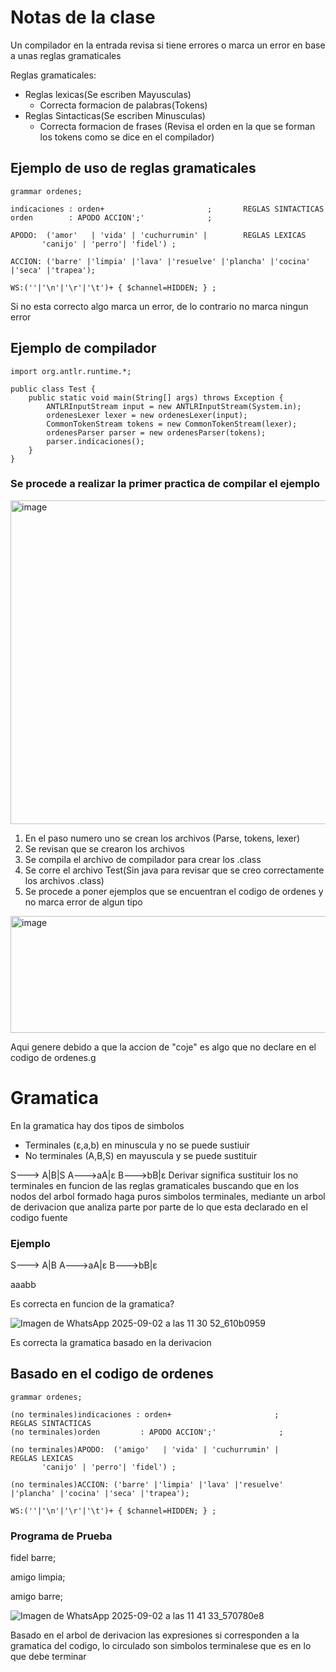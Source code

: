 # Notas de la clase
Un compilador en la entrada revisa si tiene errores o marca un error en base a unas reglas gramaticales 

Reglas gramaticales:

* Reglas lexicas(Se escriben Mayusculas)
  * Correcta formacion de palabras(Tokens)
* Reglas Sintacticas(Se escriben Minusculas)
  * Correcta formacion de frases (Revisa el orden en la que se forman los tokens como se dice en el compilador)
    
 ## Ejemplo de uso de reglas gramaticales
```
grammar ordenes;

indicaciones : orden+                       ; 	    REGLAS SINTACTICAS
orden	     : APODO ACCION';'              ;

APODO:  ('amor'   | 'vida' | 'cuchurrumin' |        REGLAS LEXICAS
       'canijo' | 'perro'| 'fidel') ;

ACCION: ('barre' |'limpia' |'lava' |'resuelve' |'plancha' |'cocina' |'seca' |'trapea');

WS:(''|'\n'|'\r'|'\t')+ { $channel=HIDDEN; } ;
```
Si no esta correcto algo marca un error, de lo contrario no marca ningun error

## Ejemplo de compilador
```
import org.antlr.runtime.*;

public class Test {
    public static void main(String[] args) throws Exception {
        ANTLRInputStream input = new ANTLRInputStream(System.in);
        ordenesLexer lexer = new ordenesLexer(input);
        CommonTokenStream tokens = new CommonTokenStream(lexer);
        ordenesParser parser = new ordenesParser(tokens);
        parser.indicaciones();   
    }
}
```
### Se procede a realizar la primer practica de compilar el ejemplo
<img width="1059" height="518" alt="image" src="https://github.com/user-attachments/assets/2543f09c-82d6-4fc6-9320-9494e166aebe" />

1. En el paso numero uno se crean los archivos (Parse, tokens, lexer)
2. Se revisan que se crearon los archivos
3. Se compila el archivo de compilador para crear los .class
4. Se corre el archivo Test(Sin java para revisar que se creo correctamente los archivos .class)
5. Se procede a poner ejemplos que se encuentran el codigo de ordenes y no marca error de algun tipo

<img width="971" height="187" alt="image" src="https://github.com/user-attachments/assets/7f0f45ee-064e-4887-9439-73e95c6d7924" />

Aqui genere debido a que la accion de "coje" es algo que no declare en el codigo de ordenes.g 
# Gramatica
En la gramatica hay dos tipos de simbolos
* Terminales (ε,a,b) en minuscula y no se puede sustiuir
* No terminales (A,B,S) en mayuscula y se puede sustituir

S---> A|B|S
A--->aA|ε
B--->bB|ε
Derivar significa sustituir los no terminales en funcion de las reglas gramaticales buscando que en los nodos del arbol formado haga puros simbolos terminales, mediante un arbol de derivacion que analiza parte por parte de lo que esta declarado en el codigo fuente
### Ejemplo
S---> A|B
A--->aA|ε
B--->bB|ε

aaabb 

Es correcta en funcion de la gramatica?


![Imagen de WhatsApp 2025-09-02 a las 11 30 52_610b0959](https://github.com/user-attachments/assets/df47e1dd-3851-4c8b-b8b9-89d422c9ee55)

Es correcta la gramatica basado en la derivacion

## Basado en el codigo de ordenes
```
grammar ordenes;

(no terminales)indicaciones : orden+                       ; 	    REGLAS SINTACTICAS
(no terminales)orden	     : APODO ACCION';'              ;

(no terminales)APODO:  ('amigo'   | 'vida' | 'cuchurrumin' |        REGLAS LEXICAS
       'canijo' | 'perro'| 'fidel') ;

(no terminales)ACCION: ('barre' |'limpia' |'lava' |'resuelve' |'plancha' |'cocina' |'seca' |'trapea');

WS:(''|'\n'|'\r'|'\t')+ { $channel=HIDDEN; } ;
```
### Programa de Prueba
fidel barre;

amigo limpia;

amigo barre;

![Imagen de WhatsApp 2025-09-02 a las 11 41 33_570780e8](https://github.com/user-attachments/assets/75edcce1-6b79-4c10-a471-03a9b8ffc04c)

Basado en el arbol de derivacion las expresiones si corresponden a la gramatica del codigo, lo circulado son simbolos terminalese que es en lo que debe terminar


